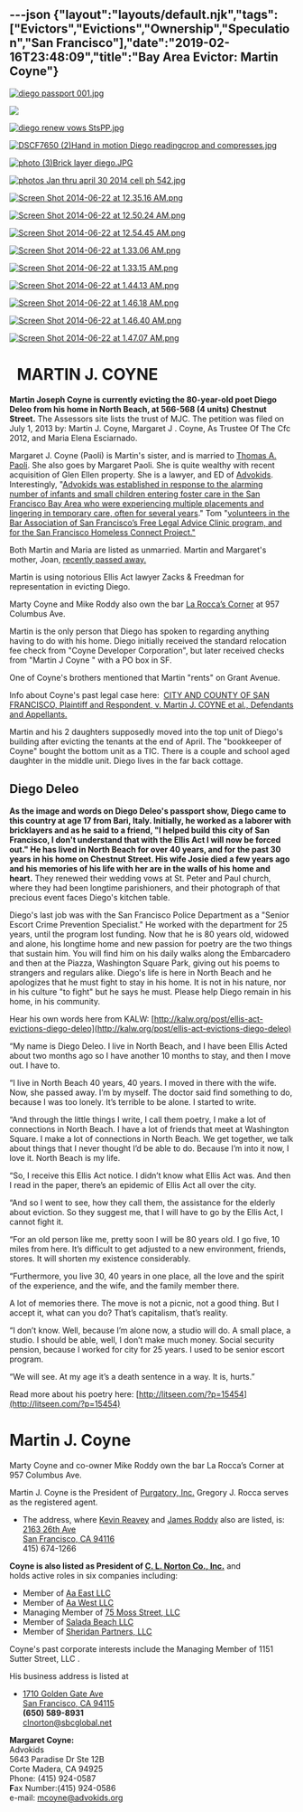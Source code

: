 ---json
{"layout":"layouts/default.njk","tags":["Evictors","Evictions","Ownership","Speculation","San Francisco"],"date":"2019-02-16T23:48:09","title":"Bay Area Evictor: Martin Coyne"}
---

[![diego passport 001.jpg](https://images.squarespace-cdn.com/content/v1/52b7d7a6e4b0b3e376ac8ea2/1403423388287-L0UTSGATZGNFBNIDUR2E/ke17ZwdGBToddI8pDm48kH4z98CMRxxavtxAH6f5XEV7gQa3H78H3Y0txjaiv_0fDoOvxcdMmMKkDsyUqMSsMWxHk725yiiHCCLfrh8O1z4YTzHvnKhyp6Da-NYroOW3ZGjoBKy3azqku80C789l0nQwvinDXPV4EYh2MRzm-RQHSgFEQXUDTKxvdClKh-jUEFu3ToHFOfHfjLV5qWFKcQ/diego+passport+001.jpg)](https://images.squarespace-cdn.com/content/v1/52b7d7a6e4b0b3e376ac8ea2/1403423388287-L0UTSGATZGNFBNIDUR2E/ke17ZwdGBToddI8pDm48kH4z98CMRxxavtxAH6f5XEV7gQa3H78H3Y0txjaiv_0fDoOvxcdMmMKkDsyUqMSsMWxHk725yiiHCCLfrh8O1z4YTzHvnKhyp6Da-NYroOW3ZGjoBKy3azqku80C789l0nQwvinDXPV4EYh2MRzm-RQHSgFEQXUDTKxvdClKh-jUEFu3ToHFOfHfjLV5qWFKcQ/diego+passport+001.jpg) 

![](https://images.squarespace-cdn.com/content/v1/52b7d7a6e4b0b3e376ac8ea2/1403426857193-HNRTJMENFXSKX7E2X6DF/ke17ZwdGBToddI8pDm48kNKU_v8gJAcxDrmB-soKvj1Zw-zPPgdn4jUwVcJE1ZvWEtT5uBSRWt4vQZAgTJucoTqqXjS3CfNDSuuf31e0tVH7wdpQi_gwH_-rfgB8xc3aCDYU5QsKfHvKofLxtwAwA5XleA9PsoOHujT9UMkA80c/image-asset.jpeg)

[![diego renew vows StsPP.jpg](https://images.squarespace-cdn.com/content/v1/52b7d7a6e4b0b3e376ac8ea2/1403423385712-T1389DZAR1JLYWQ8DCO4/ke17ZwdGBToddI8pDm48kGZHMJJSBW4qkg3DnljxRml7gQa3H78H3Y0txjaiv_0fDoOvxcdMmMKkDsyUqMSsMWxHk725yiiHCCLfrh8O1z5QPOohDIaIeljMHgDF5CVlOqpeNLcJ80NK65_fV7S1URpIIt4OF36CmA1FnrELAB5E1kErEzA59hkQWBaogjYvHvuWo2HI-qfHtw_HX4eS0A/diego+renew+vows+StsPP.jpg)](https://images.squarespace-cdn.com/content/v1/52b7d7a6e4b0b3e376ac8ea2/1403423385712-T1389DZAR1JLYWQ8DCO4/ke17ZwdGBToddI8pDm48kGZHMJJSBW4qkg3DnljxRml7gQa3H78H3Y0txjaiv_0fDoOvxcdMmMKkDsyUqMSsMWxHk725yiiHCCLfrh8O1z5QPOohDIaIeljMHgDF5CVlOqpeNLcJ80NK65_fV7S1URpIIt4OF36CmA1FnrELAB5E1kErEzA59hkQWBaogjYvHvuWo2HI-qfHtw_HX4eS0A/diego+renew+vows+StsPP.jpg) 

[![DSCF7650 (2)Hand in motion Diego readingcrop and compresses.jpg](https://images.squarespace-cdn.com/content/v1/52b7d7a6e4b0b3e376ac8ea2/1403423387079-9F5TOUBHTRN8P96YL59G/ke17ZwdGBToddI8pDm48kOZZSifFvcJR_lqJt9k1_xdZw-zPPgdn4jUwVcJE1ZvWhcwhEtWJXoshNdA9f1qD7Xj1nVWs2aaTtWBneO2WM-ve9d4u1x4e7Ic7Rj7V9CJ_4EKPyK-26r4eLLQ8e2gHfg/DSCF7650+%282%29Hand+in+motion+Diego+readingcrop+and+compresses.jpg)](https://images.squarespace-cdn.com/content/v1/52b7d7a6e4b0b3e376ac8ea2/1403423387079-9F5TOUBHTRN8P96YL59G/ke17ZwdGBToddI8pDm48kOZZSifFvcJR_lqJt9k1_xdZw-zPPgdn4jUwVcJE1ZvWhcwhEtWJXoshNdA9f1qD7Xj1nVWs2aaTtWBneO2WM-ve9d4u1x4e7Ic7Rj7V9CJ_4EKPyK-26r4eLLQ8e2gHfg/DSCF7650+%282%29Hand+in+motion+Diego+readingcrop+and+compresses.jpg) 

[![photo (3)Brick layer diego.JPG](https://images.squarespace-cdn.com/content/v1/52b7d7a6e4b0b3e376ac8ea2/1403423391922-MU4JMD23M0SP8836PQHJ/ke17ZwdGBToddI8pDm48kKmw982fUOZVIQXHUCR1F55Zw-zPPgdn4jUwVcJE1ZvWQUxwkmyExglNqGp0IvTJZUJFbgE-7XRK3dMEBRBhUpw5XnxLBmEFHJGf_0qFdDpmIncOw4kq9OpCHNTYqzGO-E1YJr-Thht9Tdog4YtCwrE/photo+%283%29Brick+layer+diego.JPG)](https://images.squarespace-cdn.com/content/v1/52b7d7a6e4b0b3e376ac8ea2/1403423391922-MU4JMD23M0SP8836PQHJ/ke17ZwdGBToddI8pDm48kKmw982fUOZVIQXHUCR1F55Zw-zPPgdn4jUwVcJE1ZvWQUxwkmyExglNqGp0IvTJZUJFbgE-7XRK3dMEBRBhUpw5XnxLBmEFHJGf_0qFdDpmIncOw4kq9OpCHNTYqzGO-E1YJr-Thht9Tdog4YtCwrE/photo+%283%29Brick+layer+diego.JPG) 

[![photos Jan thru april 30 2014 cell ph 542.jpg](https://images.squarespace-cdn.com/content/v1/52b7d7a6e4b0b3e376ac8ea2/1403423409940-W8O3TJLNAKJ7P8BAUBZM/ke17ZwdGBToddI8pDm48kDHPSfPanjkWqhH6pl6g5ph7gQa3H78H3Y0txjaiv_0fDoOvxcdMmMKkDsyUqMSsMWxHk725yiiHCCLfrh8O1z4YTzHvnKhyp6Da-NYroOW3ZGjoBKy3azqku80C789l0mwONMR1ELp49Lyc52iWr5dNb1QJw9casjKdtTg1_-y4jz4ptJBmI9gQmbjSQnNGng/photos+Jan+thru+april+30+2014+cell+ph+542.jpg)](https://images.squarespace-cdn.com/content/v1/52b7d7a6e4b0b3e376ac8ea2/1403423409940-W8O3TJLNAKJ7P8BAUBZM/ke17ZwdGBToddI8pDm48kDHPSfPanjkWqhH6pl6g5ph7gQa3H78H3Y0txjaiv_0fDoOvxcdMmMKkDsyUqMSsMWxHk725yiiHCCLfrh8O1z4YTzHvnKhyp6Da-NYroOW3ZGjoBKy3azqku80C789l0mwONMR1ELp49Lyc52iWr5dNb1QJw9casjKdtTg1_-y4jz4ptJBmI9gQmbjSQnNGng/photos+Jan+thru+april+30+2014+cell+ph+542.jpg) 

[![Screen Shot 2014-06-22 at 12.35.16 AM.png](https://images.squarespace-cdn.com/content/v1/52b7d7a6e4b0b3e376ac8ea2/1403423394374-BJA5KAHMD68AF66HGF1Q/ke17ZwdGBToddI8pDm48kIXThrtUSm8LHynbd46eQEtZw-zPPgdn4jUwVcJE1ZvWQUxwkmyExglNqGp0IvTJZUJFbgE-7XRK3dMEBRBhUpxLPRDKo7FXxrLI9teAgOhsbsm3f_MeOTxS6CNELb7k3hhH9b2BhzW-dD-lX3VWxeE/Screen+Shot+2014-06-22+at+12.35.16+AM.png)](https://images.squarespace-cdn.com/content/v1/52b7d7a6e4b0b3e376ac8ea2/1403423394374-BJA5KAHMD68AF66HGF1Q/ke17ZwdGBToddI8pDm48kIXThrtUSm8LHynbd46eQEtZw-zPPgdn4jUwVcJE1ZvWQUxwkmyExglNqGp0IvTJZUJFbgE-7XRK3dMEBRBhUpxLPRDKo7FXxrLI9teAgOhsbsm3f_MeOTxS6CNELb7k3hhH9b2BhzW-dD-lX3VWxeE/Screen+Shot+2014-06-22+at+12.35.16+AM.png) 

[![Screen Shot 2014-06-22 at 12.50.24 AM.png](https://images.squarespace-cdn.com/content/v1/52b7d7a6e4b0b3e376ac8ea2/1403423397219-V3AD3IU8IRYBWZL8OWLB/ke17ZwdGBToddI8pDm48kBMSFrEYmTrkArege2u2X9IUqsxRUqqbr1mOJYKfIPR7LoDQ9mXPOjoJoqy81S2I8N_N4V1vUb5AoIIIbLZhVYxCRW4BPu10St3TBAUQYVKcgnvQLKMSqMz99h29YWvsQpLjjzaCXT8wsa9XXjXLYwE3u6z16v_gcg-_pjU_6z3l/Screen+Shot+2014-06-22+at+12.50.24+AM.png)](https://images.squarespace-cdn.com/content/v1/52b7d7a6e4b0b3e376ac8ea2/1403423397219-V3AD3IU8IRYBWZL8OWLB/ke17ZwdGBToddI8pDm48kBMSFrEYmTrkArege2u2X9IUqsxRUqqbr1mOJYKfIPR7LoDQ9mXPOjoJoqy81S2I8N_N4V1vUb5AoIIIbLZhVYxCRW4BPu10St3TBAUQYVKcgnvQLKMSqMz99h29YWvsQpLjjzaCXT8wsa9XXjXLYwE3u6z16v_gcg-_pjU_6z3l/Screen+Shot+2014-06-22+at+12.50.24+AM.png) 

[![Screen Shot 2014-06-22 at 12.54.45 AM.png](https://images.squarespace-cdn.com/content/v1/52b7d7a6e4b0b3e376ac8ea2/1403423399894-N5DAJVFFMHX94V23EB2B/ke17ZwdGBToddI8pDm48kHuZD2SIvlhQVdRpzPJyp0FZw-zPPgdn4jUwVcJE1ZvWQUxwkmyExglNqGp0IvTJZUJFbgE-7XRK3dMEBRBhUpyuDR_QxaP2KRgvmr3aghKk-tVHE4Lyh1lh2wCcDudPW3T2VLFpLNgn7LzLXk5funk/Screen+Shot+2014-06-22+at+12.54.45+AM.png)](https://images.squarespace-cdn.com/content/v1/52b7d7a6e4b0b3e376ac8ea2/1403423399894-N5DAJVFFMHX94V23EB2B/ke17ZwdGBToddI8pDm48kHuZD2SIvlhQVdRpzPJyp0FZw-zPPgdn4jUwVcJE1ZvWQUxwkmyExglNqGp0IvTJZUJFbgE-7XRK3dMEBRBhUpyuDR_QxaP2KRgvmr3aghKk-tVHE4Lyh1lh2wCcDudPW3T2VLFpLNgn7LzLXk5funk/Screen+Shot+2014-06-22+at+12.54.45+AM.png) 

[![Screen Shot 2014-06-22 at 1.33.06 AM.png](https://images.squarespace-cdn.com/content/v1/52b7d7a6e4b0b3e376ac8ea2/1403425705313-IDCF7T1PPHXDF81D383B/ke17ZwdGBToddI8pDm48kAJ_kC73FUWsybkrALuZwrJZw-zPPgdn4jUwVcJE1ZvWQUxwkmyExglNqGp0IvTJZUJFbgE-7XRK3dMEBRBhUpy26pqQ1xhzAWD3JmqDqtFQCmqDIgRalQALfrwHs21upmssk3a7XAf0ktfGWCBGJNo/Screen+Shot+2014-06-22+at+1.33.06+AM.png)](https://images.squarespace-cdn.com/content/v1/52b7d7a6e4b0b3e376ac8ea2/1403425705313-IDCF7T1PPHXDF81D383B/ke17ZwdGBToddI8pDm48kAJ_kC73FUWsybkrALuZwrJZw-zPPgdn4jUwVcJE1ZvWQUxwkmyExglNqGp0IvTJZUJFbgE-7XRK3dMEBRBhUpy26pqQ1xhzAWD3JmqDqtFQCmqDIgRalQALfrwHs21upmssk3a7XAf0ktfGWCBGJNo/Screen+Shot+2014-06-22+at+1.33.06+AM.png) 

[![Screen Shot 2014-06-22 at 1.33.15 AM.png](https://images.squarespace-cdn.com/content/v1/52b7d7a6e4b0b3e376ac8ea2/1403425705346-IYIWM03SMFOXREWBJMZF/ke17ZwdGBToddI8pDm48kLSCSdEg_QardJ190EJMGqtZw-zPPgdn4jUwVcJE1ZvWEtT5uBSRWt4vQZAgTJucoTqqXjS3CfNDSuuf31e0tVFLm2bJcDAr65DRiQ2CLBAqmVZk_LPGgQR_-yDxLW3-RGbSd6kfRtgWHgNMDgGnmDY/Screen+Shot+2014-06-22+at+1.33.15+AM.png)](https://images.squarespace-cdn.com/content/v1/52b7d7a6e4b0b3e376ac8ea2/1403425705346-IYIWM03SMFOXREWBJMZF/ke17ZwdGBToddI8pDm48kLSCSdEg_QardJ190EJMGqtZw-zPPgdn4jUwVcJE1ZvWEtT5uBSRWt4vQZAgTJucoTqqXjS3CfNDSuuf31e0tVFLm2bJcDAr65DRiQ2CLBAqmVZk_LPGgQR_-yDxLW3-RGbSd6kfRtgWHgNMDgGnmDY/Screen+Shot+2014-06-22+at+1.33.15+AM.png) 

[![Screen Shot 2014-06-22 at 1.44.13 AM.png](https://images.squarespace-cdn.com/content/v1/52b7d7a6e4b0b3e376ac8ea2/1403426456597-MYF2FJ2NKGMTS33XZLAW/ke17ZwdGBToddI8pDm48kItIigGbmsSZ_6uHcnwesqpZw-zPPgdn4jUwVcJE1ZvWEtT5uBSRWt4vQZAgTJucoTqqXjS3CfNDSuuf31e0tVEVKaIUwFCoV4yOZMwKPpg55jVRtA_vDhZ55IeYz8iLDGQ6l2WM7tn7mqHTODzkmeM/Screen+Shot+2014-06-22+at+1.44.13+AM.png)](https://images.squarespace-cdn.com/content/v1/52b7d7a6e4b0b3e376ac8ea2/1403426456597-MYF2FJ2NKGMTS33XZLAW/ke17ZwdGBToddI8pDm48kItIigGbmsSZ_6uHcnwesqpZw-zPPgdn4jUwVcJE1ZvWEtT5uBSRWt4vQZAgTJucoTqqXjS3CfNDSuuf31e0tVEVKaIUwFCoV4yOZMwKPpg55jVRtA_vDhZ55IeYz8iLDGQ6l2WM7tn7mqHTODzkmeM/Screen+Shot+2014-06-22+at+1.44.13+AM.png) 

[![Screen Shot 2014-06-22 at 1.46.18 AM.png](https://images.squarespace-cdn.com/content/v1/52b7d7a6e4b0b3e376ac8ea2/1403426462040-2CZMUDNGP8XTUTJOO4N3/ke17ZwdGBToddI8pDm48kIbTeRDLWfjAgOXyJu7mLi1Zw-zPPgdn4jUwVcJE1ZvWQUxwkmyExglNqGp0IvTJZUJFbgE-7XRK3dMEBRBhUpxmLb-61291P8Loi02XNvanRrkBHvHkab3E1eiFgz3XWgcgWxymSkqt0aMIFtg_nCg/Screen+Shot+2014-06-22+at+1.46.18+AM.png)](https://images.squarespace-cdn.com/content/v1/52b7d7a6e4b0b3e376ac8ea2/1403426462040-2CZMUDNGP8XTUTJOO4N3/ke17ZwdGBToddI8pDm48kIbTeRDLWfjAgOXyJu7mLi1Zw-zPPgdn4jUwVcJE1ZvWQUxwkmyExglNqGp0IvTJZUJFbgE-7XRK3dMEBRBhUpxmLb-61291P8Loi02XNvanRrkBHvHkab3E1eiFgz3XWgcgWxymSkqt0aMIFtg_nCg/Screen+Shot+2014-06-22+at+1.46.18+AM.png) 

[![Screen Shot 2014-06-22 at 1.46.40 AM.png](https://images.squarespace-cdn.com/content/v1/52b7d7a6e4b0b3e376ac8ea2/1403426471923-CM682QX3I4HX6JJUEBEU/ke17ZwdGBToddI8pDm48kF--6eIWWh5paO45iivWXihZw-zPPgdn4jUwVcJE1ZvWEtT5uBSRWt4vQZAgTJucoTqqXjS3CfNDSuuf31e0tVEG35D_fnWpqVeBSw7LKeehj0LsPY-CT0TSkqVg55m3VWQ6l2WM7tn7mqHTODzkmeM/Screen+Shot+2014-06-22+at+1.46.40+AM.png)](https://images.squarespace-cdn.com/content/v1/52b7d7a6e4b0b3e376ac8ea2/1403426471923-CM682QX3I4HX6JJUEBEU/ke17ZwdGBToddI8pDm48kF--6eIWWh5paO45iivWXihZw-zPPgdn4jUwVcJE1ZvWEtT5uBSRWt4vQZAgTJucoTqqXjS3CfNDSuuf31e0tVEG35D_fnWpqVeBSw7LKeehj0LsPY-CT0TSkqVg55m3VWQ6l2WM7tn7mqHTODzkmeM/Screen+Shot+2014-06-22+at+1.46.40+AM.png) 

[![Screen Shot 2014-06-22 at 1.47.07 AM.png](https://images.squarespace-cdn.com/content/v1/52b7d7a6e4b0b3e376ac8ea2/1403426472690-NC1M48SHBFHN2455DCL8/ke17ZwdGBToddI8pDm48kDWcY0ojXZ-Uau8ItUBWm7tZw-zPPgdn4jUwVcJE1ZvWQUxwkmyExglNqGp0IvTJZamWLI2zvYWH8K3-s_4yszcp2ryTI0HqTOaaUohrI8PIY_rLsxdkwp7lQSvotuybE0M6_brLVC5WtKAW1Xl4Vh0/Screen+Shot+2014-06-22+at+1.47.07+AM.png)](https://images.squarespace-cdn.com/content/v1/52b7d7a6e4b0b3e376ac8ea2/1403426472690-NC1M48SHBFHN2455DCL8/ke17ZwdGBToddI8pDm48kDWcY0ojXZ-Uau8ItUBWm7tZw-zPPgdn4jUwVcJE1ZvWQUxwkmyExglNqGp0IvTJZamWLI2zvYWH8K3-s_4yszcp2ryTI0HqTOaaUohrI8PIY_rLsxdkwp7lQSvotuybE0M6_brLVC5WtKAW1Xl4Vh0/Screen+Shot+2014-06-22+at+1.47.07+AM.png) 

  MARTIN J. COYNE
=================

**Martin Joseph Coyne is currently evicting the 80-year-old poet Diego Deleo from his home in North Beach, at 566-568 (4 units) Chestnut Street.** The Assessors site lists the trust of MJC. The petition was filed on July 1, 2013 by: Martin J. Coyne, Margaret J . Coyne, As Trustee Of The Cfc 2012, and Maria Elena Esciarnado.

Margaret J. Coyne (Paoli) is Martin's sister, and is married to [Thomas A. Paoli](http://www.paoligeerhart.com/attorneys/tom-paoli/). She also goes by Margaret Paoli. She is quite wealthy with recent acquisition of Glen Ellen property. She is a lawyer, and ED of [Advokids](http://members.calbar.ca.gov/fal/Member/Detail/104331). Interestingly, "[Advokids was established in response to the alarming number of infants and small children entering foster care in the San Francisco Bay Area who were experiencing multiple placements and lingering in temporary care, often for several years](http://advokids.org/about-us/)." Tom "[volunteers in the Bar Association of San Francisco’s Free Legal Advice Clinic program, and for the San Francisco Homeless Connect Project."](http://www.paoligeerhart.com/attorneys/tom-paoli/)

Both Martin and Maria are listed as unmarried. Martin and Margaret's mother, Joan, [recently passed away.](http://www.legacy.com/obituaries/sfgate/obituary.aspx?pid=164388608)

Martin is using notorious Ellis Act lawyer Zacks & Freedman for representation in evicting Diego.

Marty Coyne and Mike Roddy also own the bar [La Rocca’s Corner](http://www.sfgate.com/bayarea/article/Leo-La-Rocca-his-North-Beach-saloon-was-2541697.php) at 957 Columbus Ave. 

Martin is the only person that Diego has spoken to regarding anything having to do with his home. Diego initially received the standard relocation fee check from "Coyne Developer Corporation", but later received checks from "Martin J Coyne " with a PO box in SF.

One of Coyne's brothers mentioned that Martin "rents" on Grant Avenue.

Info about Coyne's past legal case here:  [CITY AND COUNTY OF SAN FRANCISCO, Plaintiff and Respondent, v. Martin J. COYNE et al., Defendants and Appellants.](http://caselaw.findlaw.com/ca-court-of-appeal/1019103.html)

Martin and his 2 daughters supposedly moved into the top unit of Diego's building after evicting the tenants at the end of April. The "bookkeeper of Coyne" bought the bottom unit as a TIC. There is a couple and school aged daughter in the middle unit. Diego lives in the far back cottage.

**Diego Deleo**
---------------

**As the image and words on Diego Deleo's passport show, Diego came to this country at age 17 from Bari, Italy. Initially, he worked as a laborer with bricklayers and as he said to a friend, "I helped build this city of San Francisco, I don't understand that with the Ellis Act I will now be forced out." He has lived in North Beach for over 40 years, and for the past 30 years in his home on Chestnut Street. His wife Josie died a few years ago and his memories of his life with her are in the walls of his home and heart.** They renewed their wedding vows at St. Peter and Paul church, where they had been longtime parishioners, and their photograph of that precious event faces Diego's kitchen table.

Diego's last job was with the San Francisco Police Department as a "Senior Escort Crime Prevention Specialist." He worked with the department for 25 years, until the program lost funding. Now that he is 80 years old, widowed and alone, his longtime home and new passion for poetry are the two things that sustain him. You will find him on his daily walks along the Embarcadero and then at the Piazza, Washington Square Park, giving out his poems to strangers and regulars alike. Diego's life is here in North Beach and he apologizes that he must fight to stay in his home. It is not in his nature, nor in his culture "to fight" but he says he must. Please help Diego remain in his home, in his community.

Hear his own words here from KALW: [http://kalw.org/post/ellis-act-evictions-diego-deleo](http://kalw.org/post/ellis-act-evictions-diego-deleo)

“My name is Diego Deleo. I live in North Beach, and I have been Ellis Acted about two months ago so I have another 10 months to stay, and then I move out. I have to.

“I live in North Beach 40 years, 40 years. I moved in there with the wife. Now, she passed away. I’m by myself. The doctor said find something to do, because I was too lonely. It’s terrible to be alone. I started to write.

“And through the little things I write, I call them poetry, I make a lot of connections in North Beach. I have a lot of friends that meet at Washington Square. I make a lot of connections in North Beach. We get together, we talk about things that I never thought I’d be able to do. Because I’m into it now, I love it. North Beach is my life.

“So, I receive this Ellis Act notice. I didn’t know what Ellis Act was. And then I read in the paper, there’s an epidemic of Ellis Act all over the city.

“And so I went to see, how they call them, the assistance for the elderly about eviction. So they suggest me, that I will have to go by the Ellis Act, I cannot fight it.

“For an old person like me, pretty soon I will be 80 years old. I go five, 10 miles from here. It’s difficult to get adjusted to a new environment, friends, stores. It will shorten my existence considerably.

“Furthermore, you live 30, 40 years in one place, all the love and the spirit of the experience, and the wife, and the family member there.

A lot of memories there. The move is not a picnic, not a good thing. But I accept it, what can you do? That’s capitalism, that’s reality.

“I don’t know. Well, because I’m alone now, a studio will do. A small place, a studio. I should be able, well, I don’t make much money. Social security pension, because I worked for city for 25 years. I used to be senior escort program.

“We will see. At my age it’s a death sentence in a way. It is, hurts.”

Read more about his poetry here: [http://litseen.com/?p=15454](http://litseen.com/?p=15454)

**Martin J. Coyne**
===================

Marty Coyne and co-owner Mike Roddy own the bar La Rocca’s Corner at  957 Columbus Ave.  
  
Martin J. Coyne is the President of [Purgatory, Inc.](http://www.corporationwiki.com/California/San-Francisco/purgatory-inc/42643281.aspx) Gregory J. Rocca serves as the registered agent.

*   The address, where [Kevin Reavey](http://www.corporationwiki.com/California/San-Francisco/kevin-reavey/40405682.aspx) and [James Roddy](http://www.corporationwiki.com/California/San-Francisco/james-roddy/92245205.aspx) also are listed, is:  
    [2163 26th Ave](http://www.corporationwiki.com/California/San-Francisco/2163-26th-Ave-San-Francisco-CA-94116-a20601417.aspx)  
    [San Francisco, CA 94116](http://www.corporationwiki.com/California/San-Francisco/2163-26th-Ave-San-Francisco-CA-94116-a20601417.aspx)  
    415) 674-1266

**Coyne is also listed as President of [C. L. Norton Co., Inc.](http://www.corporationwiki.com/California/South-San-Francisco/c-l-norton-co-inc/39731588.aspx)** and  
holds active roles in six companies including:

*   Member of [Aa East LLC](http://www.corporationwiki.com/California/San-Francisco/aa-east-llc/46891965.aspx)
*   Member of [Aa West LLC](http://www.corporationwiki.com/California/San-Francisco/aa-west-llc/46891969.aspx)
*   Managing Member of [75 Moss Street, LLC](http://www.corporationwiki.com/California/San-Francisco/75-moss-street-llc/46804582.aspx)
*   Member of [Salada Beach LLC](http://www.corporationwiki.com/California/San-Francisco/salada-beach-llc/46256732.aspx)
*   Member of [Sheridan Partners, LLC](http://www.corporationwiki.com/California/San-Francisco/sheridan-partners-llc/46592041.aspx)

Coyne's past corporate interests include the Managing Member of 1151 Sutter Street, LLC .

His business address is listed at

*   [1710 Golden Gate Ave](http://www.corporationwiki.com/California/San-Francisco/1710-Golden-Gate-Ave-San-Francisco-CA-94115-a20252439.aspx)  
    [San Francisco, CA 94115](http://www.corporationwiki.com/California/San-Francisco/1710-Golden-Gate-Ave-San-Francisco-CA-94115-a20252439.aspx)  
    **(650) 589-8931**  
    [clnorton@sbcglobal.net](mailto:clnorton@sbcglobal.net)

**Margaret Coyne:**  
Advokids  
5643 Paradise Dr Ste 12B  
Corte Madera, CA 94925  
Phone: (415) 924-0587  
**F**ax Number:(415) 924-0586  
e-mail: [mcoyne@advokids.org](mailto:mcoyne@advokids.org)